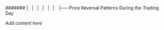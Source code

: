 ####### |   |   |   |   |   |   ├── Price Reversal Patterns During the Trading Day

*Add content here*
